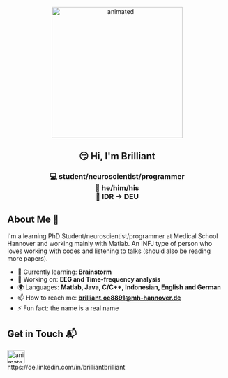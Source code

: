 <p align="center">
  <img src="https://github.com/brllant/brllant/assets/144328167/90f2c73b-257b-4acb-93bd-43258884dac8" alt="animated" width="300" height="300" />
</p>
<h2 align="center"> 😏 Hi, I'm Brilliant </h2>
<h3 align="center"> 💻 student/neuroscientist/programmer <br>
🚶 he/him/his <br>
🚀 IDR -> DEU
</h3>

## About Me 👋

I'm a learning PhD Student/neuroscientist/programmer at Medical School Hannover and working mainly with Matlab. 
An INFJ type of person who loves working with codes and listening to talks (should also be reading more papers).

- 🌱 Currently learning: **Brainstorm**
- 🔭 Working on: **EEG and Time-frequency analysis**
- 🌍 Languages: **Matlab, Java, C/C++, Indonesian, English and German**
- 📫 How to reach me: **brilliant.oe8891@mh-hannover.de**
- ⚡ Fun fact: the name is a real name

## Get in Touch 📬
<img src="https://github.com/brllant/brllant/assets/144328167/e98a33f4-bfef-49a2-be41-e8d2a29bd129" alt="animated" width="40" height="30" />
<br> https://de.linkedin.com/in/brilliantbrilliant
